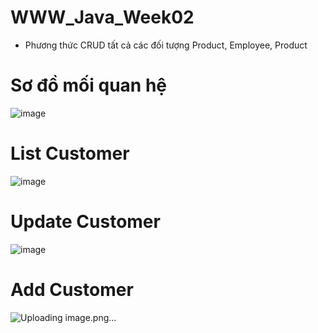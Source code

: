 # WWW_Java_Week02
- Phương thức CRUD tất cả các đối tượng Product, Employee, Product
# Sơ đồ mối quan hệ
![image](https://github.com/PhanTruongAn/WWW_Java_Week02/assets/98084458/3d098387-4555-4276-b250-73e30cced023)

# List Customer
![image](https://github.com/PhanTruongAn/WWW_Java_Week02/assets/98084458/e0b5300a-d777-4aa4-a368-c02c1dfb6cdc)

# Update Customer
![image](https://github.com/PhanTruongAn/WWW_Java_Week02/assets/98084458/837965fd-6769-4249-a287-b38cc0ae6641)

# Add Customer
![Uploading image.png…]()




